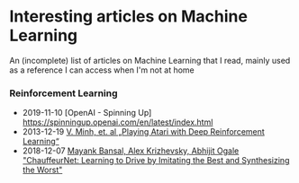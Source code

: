 # Interesting articles on Machine Learning

An (incomplete) list of articles on Machine Learning that I read, mainly used as a reference I can access when I'm not at home


### Reinforcement Learning
  - 2019-11-10 [OpenAI - Spinning Up] https://spinningup.openai.com/en/latest/index.html
  - 2013-12-19 [V. Minh, et. al „Playing Atari with Deep Reinforcement Learning“](https://arxiv.org/abs/1312.5602)
  - 2018-12-07 [Mayank Bansal, Alex Krizhevsky, Abhijit Ogale "ChauffeurNet: Learning to Drive by Imitating the Best and Synthesizing the Worst"](https://arxiv.org/pdf/1812.03079.pdf)
